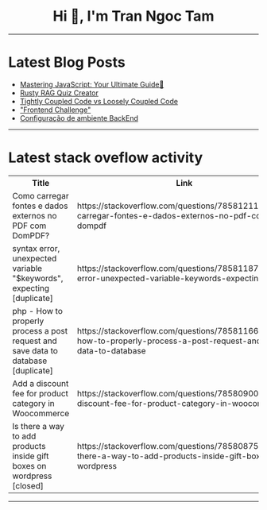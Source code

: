 <h1 align="center">Hi 👋, I'm Tran Ngoc Tam</h1>

---

# Latest Blog Posts 
<!-- BLOG-POST-LIST:START -->
- [Mastering JavaScript: Your Ultimate Guide🚀](https://dev.to/dharamgfx/mastering-javascript-your-ultimate-guide-4mic)
- [Rusty RAG Quiz Creator](https://dev.to/narroric/rusty-rag-quiz-creator-1d31)
- [Tightly Coupled Code vs Loosely Coupled Code](https://dev.to/dharmingheewala/tightly-coupled-code-vs-loosely-coupled-code-731)
- [&quot;Frontend Challenge&quot;](https://dev.to/klimd1389/frontend-challenge-5249)
- [Configuração de ambiente BackEnd](https://dev.to/anuntech/configuracao-de-ambiente-backend-359c)
<!-- BLOG-POST-LIST:END -->

---

# Latest stack oveflow activity
<table>
  <tr><th>Title</th><th>Link</th></tr>
  <!-- STACKOVERFLOW:START --><tr><td>Como carregar fontes e dados externos no PDF com DomPDF?</td><td>https://stackoverflow.com/questions/78581211/como-carregar-fontes-e-dados-externos-no-pdf-com-dompdf</td></tr><tr><td>syntax error, unexpected variable &quot;$keywords&quot;, expecting [duplicate]</td><td>https://stackoverflow.com/questions/78581187/syntax-error-unexpected-variable-keywords-expecting</td></tr><tr><td>php - How to properly process a post request and save data to database [duplicate]</td><td>https://stackoverflow.com/questions/78581166/php-how-to-properly-process-a-post-request-and-save-data-to-database</td></tr><tr><td>Add a discount fee for product category in Woocommerce</td><td>https://stackoverflow.com/questions/78580900/add-a-discount-fee-for-product-category-in-woocommerce</td></tr><tr><td>Is there a way to add products inside gift boxes on wordpress [closed]</td><td>https://stackoverflow.com/questions/78580875/is-there-a-way-to-add-products-inside-gift-boxes-on-wordpress</td></tr><!-- STACKOVERFLOW:END -->
</table>

---


